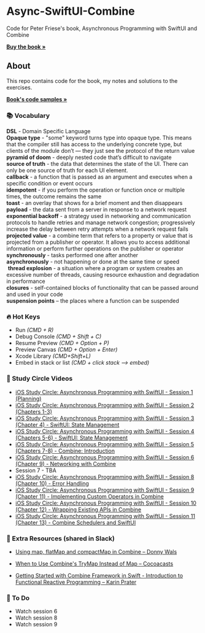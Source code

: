 # Async-SwiftUI-Combine
Code for Peter Friese's book, Asynchronous Programming with SwiftUI and Combine 

<a href="https://www.amazon.com/Asynchronous-Programming-SwiftUI-Combine-Functional/dp/1484285719/"><strong>Buy the book »</strong></a>
<br />
      

<!-- ABOUT THE PROJECT -->
## About

This repo contains code for the book, my notes and solutions to the exercises.

<a href="https://github.com/peterfriese/Asynchronous-Programming-with-SwiftUI-and-Combine/"><strong>Book's code samples »</strong></a>
<br />


<!-- GENERAL NOTES -->
### 📚 Vocabulary
**DSL** - Domain Specific Language<br>
**Opaque type** - "some" keyword turns type into opaque type. This means that the compiler still has access to the underlying concrete type, but clients of the module don’t — they just see the protocol of the return value<br>
**pyramid of doom** - deeply nested code that’s difficult to navigate<br>
**source of truth** - the data that determines the state of the UI. There can only be one source of truth for each UI element.<br>
**callback** - a function that is passed as an argument and executes when a specific condition or event occurs<br>
**idempotent** - if you perform the operation or function once or multiple times, the outcome remains the same<br>
**toast** - an overlay that shows for a brief moment and then disappears<br>
**payload** - the data sent from a server in response to a network request<br>
**exponential backoff** - a strategy used in networking and communication protocols to handle retries and manage network congestion; progressively increase the delay between retry attempts when a network request fails<br>
**projected value** - a combine term that refers to a property or value that is projected from a publisher or operator. It allows you to access additional information or perform further operations on the publisher or operator<br>
**synchronously** - tasks performed one after another<br>
**asynchronously** - not happening or done at the same time or speed <br> **thread explosion** - a situation where a program or system creates an excessive number of threads, causing resource exhaustion and degradation in performance<br>
**closures** - self-contained blocks of functionality that can be passed around and used in your code<br> 
**suspension points** – the places where a function can be suspended


### 🔥 Hot Keys
* Run *(CMD + R)*
* Debug Console *(CMD + Shift + C)*
* Resume Preview *(CMD + Option + P)*
* Preview Canvas *(CMD + Option + Enter)*
* Xcode Library *(CMD+Shift+L)* 
* Embed in stack or list *(CMD + click stack --> embed)*

### 🌟 Study Circle Videos
* [iOS Study Circle: Asynchronous Programming with SwiftUI - Session 1 (Planning)](https://www.youtube.com/watch?v=mtA6eie1Dsw)
* [iOS Study Circle: Asynchronous Programming with SwiftUI - Session 2 (Chapters 1-3)](https://www.youtube.com/watch?v=ELxsFvNdRkY)
* [iOS Study Circle: Asynchronous Programming with SwiftUI - Session 3 (Chapter 4) - SwiftUI: State Management](https://www.youtube.com/watch?v=B76Q_l1Do4Q)
* [iOS Study Circle: Asynchronous Programming with SwiftUI - Session 4 (Chapters 5-6) - SwiftUI: State Management](https://www.youtube.com/watch?v=5ZoWCbfRyHM)
* [iOS Study Circle: Asynchronous Programming with SwiftUI - Session 5 (Chapters 7-8) - Combine: Introduction](https://www.youtube.com/watch?v=n9SFqHxDozI)
* [iOS Study Circle: Asynchronous Programming with SwiftUI - Session 6 (Chapter 9) - Networking with Combine](https://www.youtube.com/watch?v=XiL07wvmYb4)
* Session 7 - TBA
* [iOS Study Circle: Asynchronous Programming with SwiftUI - Session 8 (Chapter 10) - Error Handling](https://www.youtube.com/watch?v=lpBE6iuYqPk)
* [iOS Study Circle: Asynchronous Programming with SwiftUI - Session 9 (Chapter 11) - Implementing Custom Operators in Combine](https://www.youtube.com/watch?v=WfnP7ju0F0A)
* [iOS Study Circle: Asynchronous Programming with SwiftUI - Session 10 (Chapter 12) - Wrapping Existing APIs in Combine](https://www.youtube.com/watch?v=1JS5D36lGb0)
* [iOS Study Circle: Asynchronous Programming with SwiftUI - Session 11 (Chapter 13) - Combine Schedulers and SwiftUI](https://www.youtube.com/watch?v=qZky1xlPQ4M)

### 🔬 Extra Resources (shared in Slack)

* [Using map, flatMap and compactMap in Combine – Donny Wals](https://www.donnywals.com/using-map-flatmap-and-compactmap-in-combine/)
* [When to Use Combine's TryMap Instead of Map – Cocoacasts](https://cocoacasts.com/combine-essentials-when-to-use-combine-trymap-instead-of-map)


* [Getting Started with Combine Framework in Swift - Introduction to Functional Reactive Programming – Karin Prater](https://www.youtube.com/watch?v=tbzR-eHr6oo&list=PLWHegwAgjOkoIMgZ7QF_SHUtEB_rWXtH0)


### 🐣 To Do

* Watch session 6
* Watch session 8
* Watch session 9
